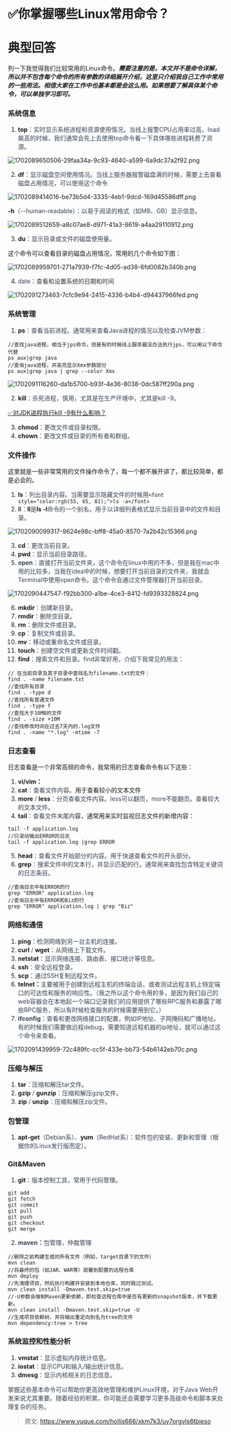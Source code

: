 # ✅你掌握哪些Linux常用命令？

# 典型回答
列一下我觉得我们比较常用的Linux命令。_**需要注意的是，本文并不是命令详解，所以并不包含每个命令的所有参数的详细展开介绍，这里只介绍我自己工作中常用的一些用法。相信大家在工作中也基本都是会这么用。如果想要了解具体某个命令，可以单独学习即可。**_

### 系统信息
1. **top**<font style="color:rgb(55, 65, 81);">：实时显示系统进程和资源使用情况。当线上报警CPU占用率过高，load飙高的时候，我们通常会先上去使用top命令看一下具体哪些进程耗费了资源。</font>

<font style="color:rgb(55, 65, 81);"></font>

![1702089650506-29faa34a-9c93-4640-a599-6a9dc37a2f92.png](./img/VIQhGWArRwrBT7RA/1702089650506-29faa34a-9c93-4640-a599-6a9dc37a2f92-679388.png)

<font style="color:rgb(55, 65, 81);"></font>

2. **df**<font style="color:rgb(55, 65, 81);">：显示磁盘空间使用情况。当线上服务器报警磁盘满的时候，需要上去查看磁盘占用情况，可以使用这个命令</font>



![1702089414016-be73b5d4-3335-4eb1-9dcd-169d45586dff.png](./img/VIQhGWArRwrBT7RA/1702089414016-be73b5d4-3335-4eb1-9dcd-169d45586dff-756582.png)



**-h**<font style="color:rgb(55, 65, 81);">（--human-readable）：以易于阅读的格式（如MB、GB）显示信息。</font>

![1702089512659-a8c07ae8-d971-41a3-8619-a4aa29110912.png](./img/VIQhGWArRwrBT7RA/1702089512659-a8c07ae8-d971-41a3-8619-a4aa29110912-348762.png)



3. **du**<font style="color:rgb(55, 65, 81);">：显示目录或文件的磁盘使用量。</font>



这个命令可以查看目录的磁盘占用情况，常用的几个命令如下图：



![1702089959701-271a7939-f7fc-4d05-ad38-6fd0082b340b.png](./img/VIQhGWArRwrBT7RA/1702089959701-271a7939-f7fc-4d05-ad38-6fd0082b340b-325442.png)



4. <font style="color:rgb(55, 65, 81);">date：</font><font style="color:rgb(51, 51, 51);">查看和设置系统的日期和时间</font>

<font style="color:rgb(51, 51, 51);"></font>

![1702091273463-7cfc9e94-2415-4336-b4b4-d94437966fed.png](./img/VIQhGWArRwrBT7RA/1702091273463-7cfc9e94-2415-4336-b4b4-d94437966fed-369270.png)



### 系统管理
1. **ps**<font style="color:rgb(55, 65, 81);">：查看当前进程。通常用来查看Java进程的情况以及检查JVM参数：</font>

<font style="color:rgb(55, 65, 81);"></font>

```plain
//查找java进程，相当于jps命令，但是有的时候线上服务器没办法执行jps，可以用以下命令代替
ps aux|grep java
//查询java进程，并高亮显示Xmx参数部分
ps aux|grep java | grep --color Xmx
```



![1702091116260-da1b5700-b93f-4e36-8038-0dc587ff290a.png](./img/VIQhGWArRwrBT7RA/1702091116260-da1b5700-b93f-4e36-8038-0dc587ff290a-600433.png)

<font style="color:rgb(55, 65, 81);"></font>

2. **kill**<font style="color:rgb(55, 65, 81);">：杀死进程，慎用，尤其是在生产环境中，尤其是kill -9。</font>

[✅对JDK进程执行kill -9有什么影响？](https://www.yuque.com/hollis666/xkm7k3/kmlq81)



3. **chmod**<font style="color:rgb(55, 65, 81);">：更改文件或目录权限。</font>
4. **chown**<font style="color:rgb(55, 65, 81);">：更改文件或目录的所有者和群组。</font>

<font style="color:rgb(55, 65, 81);"></font>

### 文件操作
这里就是一些非常常用的文件操作命令了，每一个都不展开讲了，都比较简单，都是必会的。

1. **ls**<font style="color:rgb(55, 65, 81);">：列出目录内容。当需要显示隐藏文件的时候用</font>`<font style="color:rgb(55, 65, 81);">ls -a</font>`
2. **<font style="color:rgb(55, 65, 81);">ll</font>**<font style="color:rgb(55, 65, 81);">：</font>**ll**<font style="color:rgb(55, 65, 81);">是</font>**ls -l**<font style="color:rgb(55, 65, 81);">命令的一个别名，用于以详细列表格式显示当前目录中的文件和目录。</font>

![1702090099317-9624e98c-bff8-45a0-8570-7a2b42c15366.png](./img/VIQhGWArRwrBT7RA/1702090099317-9624e98c-bff8-45a0-8570-7a2b42c15366-892121.png)

3. **cd**<font style="color:rgb(55, 65, 81);">：更改当前目录。</font>
4. **pwd**<font style="color:rgb(55, 65, 81);">：显示当前目录路径。</font>
5. **<font style="color:rgb(55, 65, 81);">open</font>**<font style="color:rgb(55, 65, 81);">：直接打开当前文件夹，这个命令在linux中用的不多，但是我在mac中用的比较多，当我在idea中的时候，想要打开当前目录的文件夹，我就会Terminal中使用open命令。这个命令会通过文件管理器打开当前目录。</font>

![1702090447547-f92bb300-a1be-4ce3-8412-fd9393328824.png](./img/VIQhGWArRwrBT7RA/1702090447547-f92bb300-a1be-4ce3-8412-fd9393328824-246797.png)

6. **mkdir**<font style="color:rgb(55, 65, 81);">：创建新目录。</font>
7. **rmdir**<font style="color:rgb(55, 65, 81);">：删除空目录。</font>
8. **rm**<font style="color:rgb(55, 65, 81);">：删除文件或目录。</font>
9. **cp**<font style="color:rgb(55, 65, 81);">：复制文件或目录。</font>
10. **mv**<font style="color:rgb(55, 65, 81);">：移动或重命名文件或目录。</font>
11. **touch**<font style="color:rgb(55, 65, 81);">：创建空文件或更新文件时间戳。</font>
12. **find**<font style="color:rgb(55, 65, 81);">：搜索文件和目录。find非常好用，介绍下我常见的用法：</font>

```plain
// 在当前目录及其子目录中查找名为filename.txt的文件：
find . -name filename.txt
//查找所有目录
find . -type d
//查找所有普通文件
find . -type f
//查找大于10MB的文件
find . -size +10M
//查找修改时间在过去7天内的.log文件
find . -name "*.log" -mtime -7
```

<font style="color:rgb(55, 65, 81);"></font>

### 日志查看
日志查看是一个非常高频的命令，我常用的日志查看命令有以下这些：

1. **vi/vim：**
2. **cat**<font style="color:rgb(55, 65, 81);">：查看文件内容。</font>用于查看较小的文本文件
3. **more**<font style="color:rgb(55, 65, 81);"> / </font>**less**<font style="color:rgb(55, 65, 81);">：分页查看文件内容。less可以翻页，more不能翻页。查看较大的文本文件。</font>
4. **tail**<font style="color:rgb(55, 65, 81);">：查看文件末尾内</font>容，通常用来实时监视日志文件的新增内容：



```plain
tail -f application.log
//只滚动输出ERROR的日志
tail -f application.log |grep ERROR
```



5. **head**<font style="color:rgb(55, 65, 81);">：查看文件开始部分的内容。用于快速查看文件的开头部分。</font>
6. **grep**<font style="color:rgb(55, 65, 81);">：搜索文件中的文本行，并显示匹配的行。通常用来查找包含特定关键词的日志条目。</font>

<font style="color:rgb(55, 65, 81);"></font>

```plain
//查询日志中有ERROR的行
grep "ERROR" application.log
//查询日志中有ERROR和Biz的行
grep "ERROR" application.log | grep "Biz"
```



### 网络和通信
1. **ping**<font style="color:rgb(55, 65, 81);">：检测网络到另一台主机的连接。</font>
2. **curl**<font style="color:rgb(55, 65, 81);"> / </font>**wget**<font style="color:rgb(55, 65, 81);">：从网络上下载文件。</font>
3. **netstat**<font style="color:rgb(55, 65, 81);">：显示网络连接、路由表、接口统计等信息。</font>
4. **ssh**<font style="color:rgb(55, 65, 81);">：安全远程登录。</font>
5. **scp**<font style="color:rgb(55, 65, 81);">：通过SSH复制远程文件。</font>
6. **telnet：**<font style="color:rgb(55, 65, 81);">主要被用于创建到远程主机的终端会话，或者测试远程主机上特定端口的可达性和服务的响应性。（我之所以这个命令用的多，是因为我们自己的web容器会在本地起一个端口记录我们的应用提供了哪些RPC服务和暴露了哪些RPC服务，所以有时候检查服务的时候需要用到它。）</font>
7. **<font style="color:rgb(55, 65, 81);">ifconfig</font>**<font style="color:rgb(55, 65, 81);">：查看和更改网络接口的配置，例如IP地址、子网掩码和广播地址。有的时候我们需要做远程debug，需要知道远程机器的ip地址，就可以通过这个命令来查看。</font>

<font style="color:rgb(55, 65, 81);"></font>

![1702091439959-72c489fc-cc5f-433e-bb73-54b6142eb70c.png](./img/VIQhGWArRwrBT7RA/1702091439959-72c489fc-cc5f-433e-bb73-54b6142eb70c-084688.png)



### 压缩与解压
1. **tar**<font style="color:rgb(55, 65, 81);">：压缩和解压tar文件。</font>
2. **gzip**<font style="color:rgb(55, 65, 81);"> / </font>**gunzip**<font style="color:rgb(55, 65, 81);">：压缩和解压gzip文件。</font>
3. **zip**<font style="color:rgb(55, 65, 81);"> / </font>**unzip**<font style="color:rgb(55, 65, 81);">：压缩和解压zip文件。</font>

### 包管理
1. **apt-get**<font style="color:rgb(55, 65, 81);">（Debian系）、</font>**yum**<font style="color:rgb(55, 65, 81);">（RedHat系）：软件包的安装、更新和管理（根据你的Linux发行版而定）。</font>

### Git&Maven
1. **git**<font style="color:rgb(55, 65, 81);">：版本控制工具，常用于代码管理。</font>

```plain
git add 
git fetch
git commit 
git pull
git push
git checkout
git merge
```

<font style="color:rgb(55, 65, 81);"></font>

2. **<font style="color:rgb(55, 65, 81);">maven：</font>**<font style="color:rgb(55, 65, 81);">包管理，仲裁管理</font>



```plain
//删除之前构建生成的所有文件（例如，target目录下的文件）
mvn clean
//将最终的包（如JAR、WAR等）部署到配置的远程仓库
mvn deploy
//先清理项目，然后执行构建并安装到本地仓库，同时跳过测试。
mvn clean install -Dmaven.test.skip=true
//-U参数会强制Maven更新依赖，即检查远程仓库中是否有更新的snapshot版本，并下载更新。
mvn clean install -Dmaven.test.skip=true -U
//生成项目依赖树，并将输出重定向到名为tree的文件
mvn dependency:tree > tree
```



### 系统监控和性能分析
1. **vmstat**<font style="color:rgb(55, 65, 81);">：显示虚拟内存统计信息。</font>
2. **iostat**<font style="color:rgb(55, 65, 81);">：显示CPU和输入/输出统计信息。</font>
3. **dmesg**<font style="color:rgb(55, 65, 81);">：显示内核相关的日志信息。</font>

<font style="color:rgb(55, 65, 81);">掌握这些基本命令可以帮助你更高效地管理和维护Linux环境，对于Java Web开发来说尤其重要。随着经验的积累，你可能还会需要学习更多高级命令和脚本来处理复杂的任务。</font>



> 原文: <https://www.yuque.com/hollis666/xkm7k3/uy7orgvls6tbieso>
